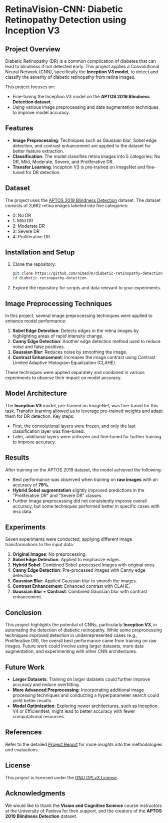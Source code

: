 # RetinaVision-CNN: Diabetic Retinopathy Detection using Inception V3

## Project Overview

Diabetic Retinopathy (DR) is a common complication of diabetes that can lead to blindness if not detected early. This project applies a Convolutional Neural Network (CNN), specifically the **Inception V3 model**, to detect and classify the severity of diabetic retinopathy from retina images.

This project focuses on:
- Fine-tuning the Inception V3 model on the **APTOS 2019 Blindness Detection dataset**.
- Using various image preprocessing and data augmentation techniques to improve model accuracy.

## Features
- **Image Preprocessing**: Techniques such as Gaussian blur, Sobel edge detection, and contrast enhancement are applied to the dataset for better feature extraction.
- **Classification**: The model classifies retina images into 5 categories: No DR, Mild, Moderate, Severe, and Proliferative DR.
- **Transfer Learning**: Inception V3 is pre-trained on ImageNet and fine-tuned for DR detection.

## Dataset
The project uses the [APTOS 2019 Blindness Detection](https://www.kaggle.com/c/aptos2019-blindness-detection/data) dataset. The dataset consists of 3,662 retina images labeled into five categories:
- 0: No DR
- 1: Mild DR
- 2: Moderate DR
- 3: Severe DR
- 4: Proliferative DR

## Installation and Setup

1. Clone the repository:
   ```bash
   git clone https://github.com/nimad70/diabetic-retinopathy-detection.git
   cd diabetic-retinopathy-detection
   ```

2. Explore the repository for scripts and data relevant to your experiments.

## Image Preprocessing Techniques

In this project, several image preprocessing techniques were applied to enhance model performance:

1. **Sobel Edge Detection**: Detects edges in the retina images by highlighting areas of rapid intensity change.
2. **Canny Edge Detection**: Another edge detection method used to reduce noise and false positives.
3. **Gaussian Blur**: Reduces noise by smoothing the image.
4. **Contrast Enhancement**: Increases the image contrast using Contrast Limited Adaptive Histogram Equalization (CLAHE).

These techniques were applied separately and combined in various experiments to observe their impact on model accuracy.

## Model Architecture

The **Inception V3** model, pre-trained on ImageNet, was fine-tuned for this task. Transfer learning allowed us to leverage pre-trained weights and adapt them for DR detection. Key steps:
- First, the convolutional layers were frozen, and only the last classification layer was fine-tuned.
- Later, additional layers were unfrozen and fine-tuned for further training to improve accuracy.

## Results

After training on the APTOS 2019 dataset, the model achieved the following:
- Best performance was observed when training on **raw images** with an accuracy of **79%**.
- **Hybrid Sobel augmentation** slightly improved predictions in the "Proliferative DR" and "Severe DR" classes.
- Further image preprocessing did not consistently improve overall accuracy, but some techniques performed better in specific cases with less data.

## Experiments

Seven experiments were conducted, applying different image transformations to the input data:
1. **Original Images**: No preprocessing.
2. **Sobel Edge Detection**: Applied to emphasize edges.
3. **Hybrid Sobel**: Combined Sobel-processed images with original ones.
4. **Canny Edge Detection**: Pre-processed images with Canny edge detection.
5. **Gaussian Blur**: Applied Gaussian blur to smooth the images.
6. **Contrast Enhancement**: Enhanced contrast with CLAHE.
7. **Gaussian Blur + Contrast**: Combined Gaussian blur with contrast enhancement.

## Conclusion

This project highlights the potential of CNNs, particularly **Inception V3**, in automating the detection of diabetic retinopathy. While some preprocessing techniques improved detection in underrepresented cases (e.g., Proliferative DR), the overall best performance came from training on raw images. Future work could involve using larger datasets, more data augmentation, and experimenting with other CNN architectures.

## Future Work
- **Larger Datasets**: Training on larger datasets could further improve accuracy and reduce overfitting.
- **More Advanced Preprocessing**: Incorporating additional image processing techniques and conducting a hyperparameter search could yield better results.
- **Model Optimization**: Exploring newer architectures, such as Inception V4 or EfficientNet, might lead to better accuracy with fewer computational resources.

## References
Refer to the detailed [Project Report](https://www.dropbox.com/scl/fi/s50rri2z1ve7xvba0xvav/VCS_report.pdf?rlkey=rlg5kgspa6zts1214echyeyta&st=oxhrsmtj&dl=0) for more insights into the methodologies and evaluations.


## License
This project is licensed under the [GNU GPLv3 License](LICENSE).

## Acknowledgments
We would like to thank the **Vision and Cognitive Science** course instructors at the University of Padova for their support, and the creators of the **APTOS 2019 Blindness Detection** dataset.
